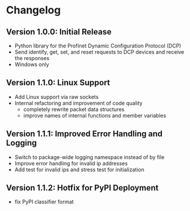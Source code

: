 # Changelog

## Version 1.0.0: Initial Release
* Python library for the Profinet Dynamic Configuration Protocol (DCP)
* Send identify, get, set, and reset requests to DCP devices and receive the responses
* Windows only

## Version 1.1.0: Linux Support
* Add Linux support via raw sockets
* Internal refactoring and improvement of code quality
    * completely rewrite packet data structures
    * improve names of internal functions and member variables

## Version 1.1.1: Improved Error Handling and Logging
* Switch to package-wide logging namespace instead of by file
* Improve error handling for invalid ip addresses
* Add test for invalid ips and stress test for initialization

## Version 1.1.2: Hotfix for PyPI Deployment
* fix PyPI classifier format
